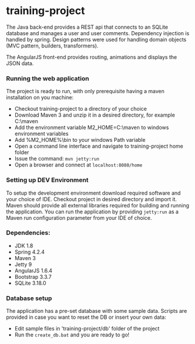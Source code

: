 # training-project

The Java back-end provides a REST api that connects to an SQLite database and manages a user and user comments. Dependency injection is handled by spring. Design patterns were used for handling domain objects (MVC pattern, builders, transformers).

The AngularJS front-end provides routing, animations and displays the JSON data.

### Running the web application ###
The project is ready to run, with only prerequisite having a maven installation on you machine:
* Checkout training-project to a directory of your choice
* Download Maven 3 and unzip it in a desired directory, for example C:\maven
* Add the environment variable M2_HOME=C:\maven to windows environment variables
* Add %M2_HOME%\bin to your windows Path variable
* Open a command line interface and navigate to training-project home folder
* Issue the command: `mvn jetty:run`
* Open a browser and connect at `localhost:8080/home`

### Setting up DEV Environment ###
To setup the development environment download required software and your choice of IDE. Checkout project in desired directory and import it. Maven should provide all external libraries required for building and running the application. You can run the application by providing `jetty:run` as a Maven run configuration parameter from your IDE of choice.

### Dependencies: ### 
* JDK 1.8
* Spring 4.2.4
* Maven 3
* Jetty 9
* AngularJS 1.6.4
* Bootstrap 3.3.7
* SQLite 3.18.0

### Database setup ###
The application has a pre-set database with some sample data. Scripts are provided in case you want to reset the DB or insert your own data:
* Edit sample files in 'training-project/db' folder of the project 
* Run the `create_db.bat` and you are ready to go!
